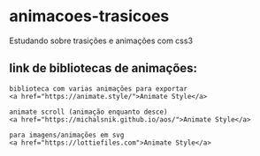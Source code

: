 # animacoes-trasicoes
 Estudando sobre trasições e animações com css3



## link de bibliotecas de animações:
    biblioteca com varias animações para exportar
    <a href="https://animate.style/">Animate Style</a>

    animate scroll (animação enquanto desce)
    <a href="https://michalsnik.github.io/aos/">Animate Style</a>

    para imagens/animações em svg
    <a href="https://lottiefiles.com">Animate Style</a>
    

